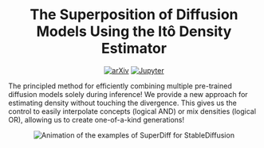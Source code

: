 <h1 align="center">The Superposition of Diffusion Models Using the Itô Density Estimator</h1>

<p align="center">
<a href="https://arxiv.org/abs/2412.17762"><img src="https://img.shields.io/badge/arXiv-b31b1b?style=for-the-badge&logo=arxiv" alt="arXiv"/></a>
<a href="https://colab.research.google.com/drive/1iCEiQUMXmQREjT6pUYQ6QOw1_0EAqa82"><img src="https://img.shields.io/badge/Colab-e37e3d.svg?style=for-the-badge&logo=googlecolab&logoColor=white" alt="Jupyter"/></a>
</p>

The principled method for efficiently combining multiple pre-trained diffusion models solely during inference! We provide a new approach for estimating density without touching the divergence. This gives us the control to easily interpolate concepts (logical AND) or mix densities (logical OR), allowing us to create one-of-a-kind generations!

<p align="center">
<img src="assets/SD_examples.gif" alt="Animation of the examples of SuperDiff for StableDiffusion"/>
</p>

